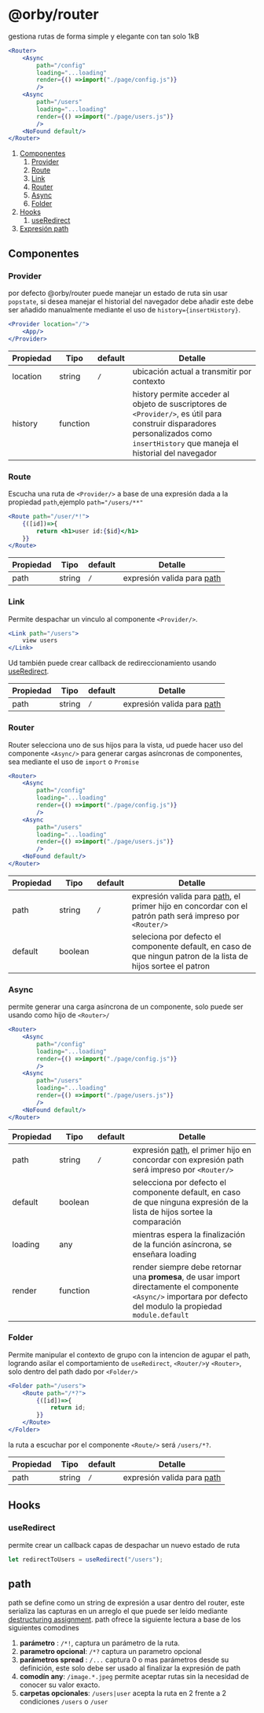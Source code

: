 # @orby/router

gestiona rutas de forma simple y elegante con tan solo 1kB

```jsx
<Router>
    <Async
        path="/config"
        loading="...loading"
        render={() =>import("./page/config.js")}
        />
    <Async
        path="/users"
        loading="...loading"
        render={() =>import("./page/users.js")}
        />
    <NoFound default/>
</Router>
```



1. [Componentes](#componentes)
   1. [Provider](#provider)
   2. [Route](#route)
   3. [Link](#link)
   4. [Router](#Router)
   5. [Async](#async)
   6. [Folder](#folder)
2. [Hooks](#hooks)
   1. [useRedirect](#useredirect)
3. [Expresión path](#path)

## Componentes

### Provider

por defecto @orby/router puede manejar un estado de ruta sin usar  `popstate`, si desea manejar el historial del navegador debe añadir este debe ser añadido manualmente mediante el uso de  `history={insertHistory}`.

```jsx
<Provider location="/">
    <App/>
</Provider>
```

|Propiedad|Tipo|default|Detalle|
|---------|----|-------|-------|
|location|string|`/`|ubicación actual a transmitir por contexto|
|history|function||history permite acceder al objeto de suscriptores de `<Provider/>`, es útil para construir disparadores personalizados como `insertHistory` que maneja el historial del navegador|



### Route

Escucha una ruta de `<Provider/>` a base de una expresión dada a la propiedad `path`,ejemplo `path="/users/**"`

```jsx
<Route path="/user/*!">
    {([id])=>{
        return <h1>user id:{$id}</h1>
    }}
</Route>
```

|Propiedad|Tipo|default|Detalle|
|---------|----|-------|-------|
|path|string|`/`|expresión valida para [path](#path)|

### Link

Permite despachar un vinculo al componente `<Provider/>`.

```jsx
<Link path="/users">
    view users
</Link>
```
Ud también puede crear callback de redireccionamiento usando [useRedirect](#useredirect).

|Propiedad|Tipo|default|Detalle|
|---------|----|-------|-------|
|path|string|`/`|expresión valida para [path](#path)|

### Router

Router selecciona uno de sus hijos para la vista, ud puede hacer uso del componente `<Async/>` para generar cargas asíncronas de componentes, sea mediante el uso de `import` o `Promise`

```jsx
<Router>
    <Async
        path="/config"
        loading="...loading"
        render={() =>import("./page/config.js")}
        />
    <Async
        path="/users"
        loading="...loading"
        render={() =>import("./page/users.js")}
        />
    <NoFound default/>
</Router>
```

|Propiedad|Tipo|default|Detalle|
|---------|----|-------|-------|
|path|string|`/`|expresión valida para [path](#path), el primer hijo en concordar con el patrón path será impreso por `<Router/>`|
|default|boolean||seleciona por defecto el componente default, en caso de que ningun patron de la lista de hijos sortee el patron|




### Async

permite generar una carga asíncrona de un componente, solo puede ser usando como hijo de `<Router>/`


```jsx
<Router>
    <Async
        path="/config"
        loading="...loading"
        render={() =>import("./page/config.js")}
        />
    <Async
        path="/users"
        loading="...loading"
        render={() =>import("./page/users.js")}
        />
    <NoFound default/>
</Router>
```

|Propiedad|Tipo|default|Detalle|
|---------|----|-------|-------|
|path|string|`/`|expresión [path](#path), el primer hijo en concordar con expresión path será impreso por `<Router/>`|
|default|boolean||selecciona por defecto el componente default, en caso de que ninguna expresión de la lista de hijos sortee la comparación|
|loading|any||mientras espera la finalización de la función asíncrona, se enseñara loading|
|render|function||render siempre debe retornar una **promesa**, de usar import directamente el componente `<Async/>` importara por defecto del modulo la propiedad `module.default`|

### Folder

Permite manipular el contexto de grupo con la intencion de agupar el path, logrando asilar el comportamiento de `useRedirect`, `<Router/>`y `<Router>`, solo dentro del path dado por `<Folder/>`

```jsx
<Folder path="/users">
    <Route path="/*?">
        {([id])=>{
            return id;
        }}
    </Route>
</Folder>	
```

la ruta a escuchar por el componente `<Route/>` será  `/users/*?`.



| Propiedad | Tipo   | default | Detalle                             |
| --------- | ------ | ------- | ----------------------------------- |
| path      | string | `/`     | expresión valida para [path](#path) |

### 

## Hooks

### useRedirect

permite crear un callback capas de despachar un nuevo estado de ruta

```jsx
let redirectToUsers = useRedirect("/users");
```

## path

path se define como un string de expresión a usar dentro del router, este serializa las capturas en un arreglo el que puede ser leído mediante [destructuring assignment](https://developer.mozilla.org/en-US/docs/Web/JavaScript/Reference/Operators/Destructuring_assignment). path ofrece la siguiente lectura a base de los siguientes comodines

1. **parámetro** : `/*!`, captura un parámetro de la ruta.
2. **parametro opcional**: `/*?` captura un parametro opcional
3. **parámetros spread** : `/...` captura 0 o mas parámetros desde su definición, este solo debe ser usado al finalizar la expresión de path
4. **comodín any**: `/image.*.jpeg` permite aceptar rutas sin la necesidad de conocer su valor exacto.
5. **carpetas opcionales**: `/users|user` acepta la ruta en 2 frente a 2 condiciones `/users` o `/user`
